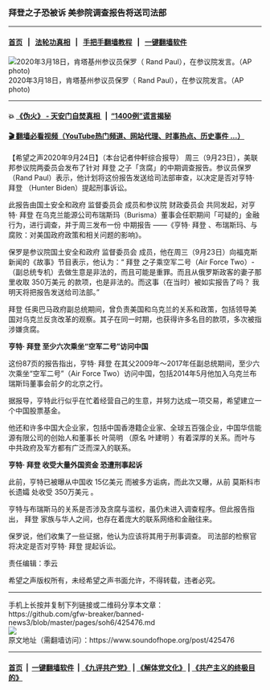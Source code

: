 ### 拜登之子恐被诉 美参院调查报告将送司法部
------------------------

#### [首页](https://github.com/gfw-breaker/banned-news3/blob/master/README.md) &nbsp;&nbsp;|&nbsp;&nbsp; [法轮功真相](https://github.com/begood0513/basic/blob/master/README.md)  &nbsp;&nbsp;|&nbsp;&nbsp; [手把手翻墙教程](https://github.com/gfw-breaker/guides/wiki)  &nbsp;&nbsp;|&nbsp;&nbsp; [一键翻墙软件](https://github.com/gfw-breaker/nogfw/blob/master/README.md)  



<div><img alt="2020年3月18日，肯塔基州参议员保罗（ Rand Paul），在参议院发言。（AP photo) " src="https://img.soundofhope.org/2020-09/1600979304928.jpg"/>
<br/><figcaption class="caption">
 2020年3月18日，肯塔基州参议员保罗（ Rand Paul），在参议院发言。（AP photo)
</figcaption></div><hr/>

#### 💥 [《伪火》 - 天安门自焚真相 ](http://158.247.195.190:10000/videos/blog/weihuo.html)&nbsp; |&nbsp; [“1400例”谎言揭秘  ](http://158.247.195.190:10000/videos/blog/jiexi1400.html)

#### [ 🎬  翻墙必看视频（YouTube热门频道、网站代理、时事热点、历史事件 ...）](https://github.com/gfw-breaker/links/blob/master/banned.md)

<div><div class="Content__Wrapper sc-1bvya0-0 grZQxZ">
 <p class="meta-top">
  <span class="meta">
   【希望之声2020年9月24日】（本台记者仲軒综合报导）
  </span>
  周三（9月23日），美联邦参议院两委员会发布了针对
  <ok href="https://www.epochtimes.com/b5/tag/%e6%8b%9c%e7%99%bb.html">
   拜登
  </ok>
  之子「贪腐」的中期调查报告。参议员保罗（Rand Paul）表示，他计划将这份报告发送给司法部审查，以决定是否对亨特·
  <ok href="/term/3365">
   拜登
  </ok>
  （Hunter Biden）提起刑事诉讼。
 </p>
 <p>
  此报告由国土安全和政府
  <ok href="/term/383593">
   监督委员会
  </ok>
  成员和参议院
  <ok href="/term/383596">
   财政委员会
  </ok>
  共同发起，对亨特·
  <ok href="https://www.epochtimes.com/b5/tag/%e6%8b%9c%e7%99%bb.html">
   拜登
  </ok>
  在乌克兰能源公司布瑞斯玛（Burisma）董事会任职期间「可疑的」金融行为，进行调查，并于周三发布一份
  <ok href="/term/374479">
   中期报告
  </ok>
  ——《亨特·
  <ok href="/term/3365">
   拜登
  </ok>
  、布瑞斯玛、与腐败：对美国政府政策和相关问题的影响》。
 </p>
 <div class="AD_Embed__Wrap-sc-1xslmin-0 igMuqX module desktop">
  <div>
  </div>
 </div>
 <p>
  保罗是参议院国土安全和政府
  <ok href="/term/383593">
   监督委员会
  </ok>
  成员，他在周三（9月23日）向福克斯新闻的《故事》节目表示，他认为：“
  <ok href="/term/3365">
   拜登
  </ok>
  之子乘空军二号（Air Force Two）-（副总统专机）去做生意是非法的，而且可能是重罪。而且从俄罗斯政客的妻子那里收取
  <ok href="/term/383575">
   350万美元
  </ok>
  的款项，也是非法的。而这事（在当时）被如实报告了吗？ 我明天将把报告发送给司法部。”
 </p>
 <p>
  <ok href="/term/3365">
   拜登
  </ok>
  任奥巴马政府副总统期间，曾负责美国和乌克兰的关系和政策，包括领导美国对乌克兰反贪改革的观察。其子在同一时期，也获得许多名目的款项，多次被指涉嫌贪腐。
 </p>
 <p>
  <strong>
   亨特·
   <ok href="/term/3365">
    拜登
   </ok>
   至少六次乘坐“空军二号”访问中国
  </strong>
 </p>
 <p>
  这份87页的报告指出，亨特·
  <ok href="/term/3365">
   拜登
  </ok>
  在其父2009年～2017年任副总统期间，至少六次乘坐“空军二号”（Air Force Two）访问中国，包括2014年5月他加入乌克兰布瑞斯玛董事会前夕的北京之行。
 </p>
 <p>
  据报导，亨特此行似乎在忙着经营自己的生意，并努力达成一项交易，希望建立一个中国股票基金。
 </p>
 <p>
  他还和许多中国大企业家，包括中国香港籍企业家、全球五百强企业，中国华信能源有限公司的创始人和董事长
  <ok href="/term/10952">
   叶简明
  </ok>
  （原名
  <ok href="/term/383584">
   叶建明
  </ok>
  ）有着深厚的关系。而叶与中共政府及军方都有广泛而深入的联系。
 </p>
 <p>
  <strong>
   亨特·
   <ok href="/term/3365">
    拜登
   </ok>
   收受大量外国资金 恐遭刑事起诉
  </strong>
 </p>
 <p>
  此前，亨特已被曝从中国收
  <ok href="/term/383578">
   15亿美元
  </ok>
  而被多方诟病，而此次又曝，从前
  <ok href="/term/383572">
   莫斯科市长遗孀
  </ok>
  处收受
  <ok href="/term/383575">
   350万美元
  </ok>
  。
 </p>
 <p>
  亨特与布瑞斯马的关系是否涉及贪腐与滥权，虽仍未进入调查程序。但此报告指出，
  <ok href="/term/3365">
   拜登
  </ok>
  家族与华人之间，也存在着庞大的联系网络和金融往来。
 </p>
 <p>
  保罗说，他们收集了一些证据，他认为应该将其用于刑事调查。 司法部的检察官将决定是否对亨特·
  <ok href="/term/3365">
   拜登
  </ok>
  提起诉讼。
 </p>
 <p class="meta-btm">
  责任编辑：季云
 </p>
 <p class="meta-btm">
  希望之声版权所有，未经希望之声书面允许，不得转载，违者必究。
 </p>
</div>
</div>
<hr/>
手机上长按并复制下列链接或二维码分享本文章：<br/>
https://github.com/gfw-breaker/banned-news3/blob/master/pages/soh6/425476.md <br/>
<a href='https://github.com/gfw-breaker/banned-news3/blob/master/pages/soh6/425476.md'><img src='https://github.com/gfw-breaker/banned-news3/blob/master/pages/soh6/425476.md.png'/></a> <br/>
原文地址（需翻墙访问）：https://www.soundofhope.org/post/425476


------------------------
#### [首页](https://github.com/gfw-breaker/banned-news3/blob/master/README.md) &nbsp;|&nbsp; [一键翻墙软件](https://github.com/gfw-breaker/nogfw/blob/master/README.md) &nbsp;| [《九评共产党》](https://github.com/gfw-breaker/9ping.md/blob/master/README.md#九评之一评共产党是什么) | [《解体党文化》](https://github.com/gfw-breaker/jtdwh.md/blob/master/README.md) | [《共产主义的终极目的》](https://github.com/gfw-breaker/gczydzjmd.md/blob/master/README.md)


<img src='http://gfw-breaker.win/banned-news3/pages/soh6/425476.md' width='0px' height='0px'/>